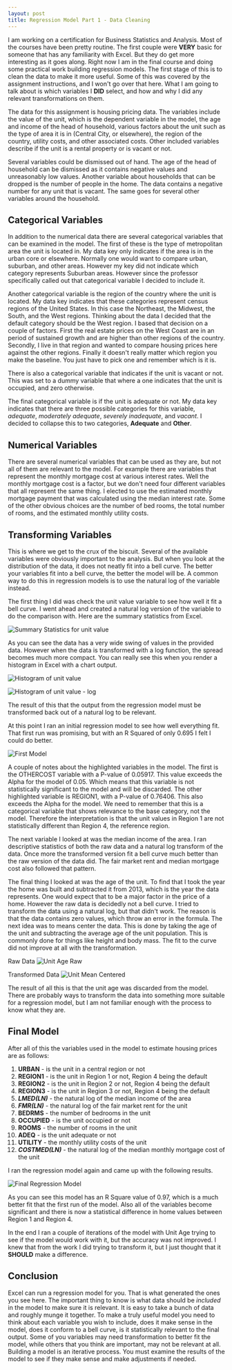 ```yaml
---
layout: post
title: Regression Model Part 1 - Data Cleaning
---
```


I am working on a certification for Business Statistics and Analysis.  Most of the courses have been pretty routine.  The first couple were **VERY** basic for someone that has any familiarity with Excel.  But they do get more interesting as it goes along.  Right now I am in the final course and doing some practical work building regression models.  The first stage of this is to clean the data to make it more useful.  Some of this was covered by the assignment instructions, and I won't go over that here.  What I am going to talk about is which variables I **DID** select, and how and why I did any relevant transformations on them.

The data for this assignment is housing pricing data.  The variables include the value of the unit, which is the dependent variable in the model, the age and income of the head of household, various factors about the unit such as the type of area it is in (Central City, or elsewhere), the region of the country, utility costs, and other associated costs.  Other included variables describe if the unit is a rental property or is vacant or not.

Several variables could be dismissed out of hand.  The age of the head of household can be dismissed as it contains negative values and unreasonably low values.  Another variable about households that can be dropped is the number of people in the home.  The data contains a negative number for any unit that is vacant.  The same goes for several other variables around the household.

## Categorical Variables

In addition to the numerical data there are several categorical variables that can be examined in the model.  The first of these is the type of metropolitan area the unit is located in.  My data key only indicates if the area is in the urban core or elsewhere.  Normally one would want to compare urban, suburban, and other areas.  However my key did not indicate which category represents Suburban areas.  However since the professor specifically called out that categorical variable I decided to include it.

Another categorical variable is the region of the country where the unit is located.  My data key indicates that these categories represent census regions of the United States.  In this case the Northeast, the Midwest, the South, and the West regions.  Thinking about the data I decided that the default category should be the West region.  I based that decision on a couple of factors.  First the real estate prices on the West Coast are in an period of sustained growth and are higher than other regions of the country.  Secondly, I live in that region and wanted to compare housing prices here against the other regions.  Finally it doesn't really matter which region you make the baseline.  You just have to pick one and remember which is it is.

There is also a categorical variable that indicates if the unit is vacant or not.  This was set to a dummy variable that where a one indicates that the unit is occupied, and zero otherwise.

The final categorical variable is if the unit is adequate or not.  My data key indicates that there are three possible categories for this variable, *adequate*, *moderately adequate*, *severely inadequate*, and *vacant*.  I decided to collapse this to two categories, **Adequate** and **Other**.

## Numerical Variables

There are several numerical variables that can be used as they are, but not all of them are relevant to the model.  For example there are variables that represent the monthly mortgage cost at various interest rates.  Well the monthly mortgage cost is a factor, but we don't need four different variables that all represent the same thing.  I elected to use the estimated monthly mortgage payment that was calculated using the median interest rate.  Some of the other obvious choices are the number of bed rooms, the total number of rooms, and the estimated monthly utility costs.

## Transforming Variables

This is where we get to the crux of the biscuit.  Several of the available variables were obviously important to the analysis.  But when you look at the distribution of the data, it does not neatly fit into a bell curve.  The better your variables fit into a bell curve, the better the model will be.  A common way to do this in regression models is to use the natural log of the variable instead.

The first thing I did was check the unit value variable to see how well it fit a bell curve.  I went ahead and created a natural log version of the variable to do the comparison with.  Here are the summary statistics from Excel.

![Summary Statistics for unit value](/images/20180716-value-descriptive-statistics.png)

As you can see the data has a very wide swing of values in the provided data.  However when the data is transformed with a log function, the spread becomes much more compact.  You can really see this when you render a histogram in Excel with a chart output.

![Histogram of unit value](/images/20180716-value-histogram.png)

![Histogram of unit value - log](/images/20180716-valueln-histogram.png)

The result of this that the output from the regression model must be transformed back out of a natural log to be relevant.

At this point I ran an initial regression model to see how well everything fit.  That first run was promising, but with an R Squared of only 0.695 I felt I could do better.

![First Model](/images/20180716-regression-model-1.PNG)

A couple of notes about the highlighted variables in the model.  The first is the OTHERCOST variable with a P-value of 0.05917.  This value exceeds the Alpha for the model of 0.05.  Which means that this variable is not statistically significant to the model and will be discarded.  The other highlighted variable is REGION1, with a P-value of 0.76406.  This also exceeds the Alpha for the model.  We need to remember that this is a categorical variable that shows relevance to the base category, not the model.  Therefore the interpretation is that the unit values in Region 1 are not statistically different than Region 4, the reference region.

The next variable I looked at was the median income of the area.  I ran descriptive statistics of both the raw data and a natural log transform of the data.  Once more the transformed version fit a bell curve much better than the raw version of the data did.  The fair market rent and median mortgage cost also followed that pattern.

The final thing I looked at was the age of the unit.  To find that I took the year the home was built and subtracted it from 2013, which is the year the data represents.  One would expect that to be a major factor in the price of a home.  However the raw data is decidedly not a bell curve.  I tried to transform the data using a natural log, but that didn't work.  The reason is that the data contains zero values, which throw an error in the formula.  The next idea was to means center the data.  This is done by taking the age of the unit and subtracting the average age of the unit population.  This is commonly done for things like height and body mass.  The fit to the curve did not improve at all with the transformation.

Raw Data
![Unit Age Raw](/images/20180716-unitage-histogram.PNG)

Transformed Data
![Unit Mean Centered](/images/20180716-unitage-mc-histogram.PNG)

The result of all this is that the unit age was discarded from the model.  There are probably ways to transform the data into something more suitable for a regression model, but I am not familiar enough with the process to know what they are.

## Final Model

After all of this the variables used in the model to estimate housing prices are as follows:

1. **URBAN** - is the unit in a central region or not
2. **REGION1** - is the unit in Region 1 or not, Region 4 being the default
3. **REGION2** - is the unit in Region 2 or not, Region 4 being the default
4. **REGION3** - is the unit in Region 3 or not, Region 4 being the default
5. **_LMED(LN)_** - the natural log of the median income of the area
6. **_FMR(LN)_** - the natural log of the fair market rent for the unit
7. **BEDRMS** - the number of bedrooms in the unit
8. **OCCUPIED** - is the unit occupied or not
9. **ROOMS** - the number of rooms in the unit
10. **ADEQ** - is the unit adequate or not
11. **UTILITY** - the monthly utility costs of the unit
12. **_COSTMED(LN)_** - the natural log of the median monthly mortgage cost of the unit

I ran the regression model again and came up with the following results.

![Final Regression Model](/images/20180716-regression-model-final.PNG)

As you can see this model has an R Square value of 0.97, which is a much better fit that the first run of the model.  Also all of the variables become significant and there is now a statistical difference in home values between Region 1 and Region 4.

In the end I ran a couple of iterations of the model with Unit Age trying to see if the model would work with it, but the accuracy was not improved.  I knew that from the work I did trying to transform it, but I just thought that it **SHOULD** make a difference.

## Conclusion

Excel can run a regression model for you.  That is what generated the ones you see here.  The important thing to know is what data should be *included* in the model to make sure it is relevant.  It is easy to take a bunch of data and roughly munge it together.  To make a truly useful model you need to think about each variable you wish to include, does it make sense in the model, does it conform to a bell curve, is it statistically relevant to the final output.  Some of you variables may need transformation to better fit the model, while others that you think are important, may not be relevant at all.  Building a model is an iterative process.  You must examine the results of the model to see if they make sense and make adjustments if needed.
